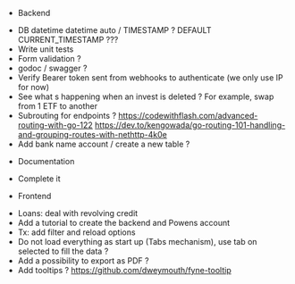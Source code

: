 * Backend
- DB datetime datetime auto / TIMESTAMP ? DEFAULT CURRENT_TIMESTAMP ???
- Write unit tests
- Form validation ?
- godoc / swagger ?
- Verify Bearer token sent from webhooks to authenticate (we only use IP for now)
- See what s happening when an invest is deleted ? For example, swap from 1 ETF to another
- Subrouting for endpoints ?
    https://codewithflash.com/advanced-routing-with-go-122
    https://dev.to/kengowada/go-routing-101-handling-and-grouping-routes-with-nethttp-4k0e
- Add bank name account / create a new table ?

* Documentation
- Complete it

* Frontend
- Loans: deal with revolving credit
- Add a tutorial to create the backend and Powens account
- Tx: add filter and reload options
- Do not load everything as start up (Tabs mechanism), use tab on selected to fill the data ?
- Add a possibility to export as PDF ?
- Add tooltips ? https://github.com/dweymouth/fyne-tooltip
